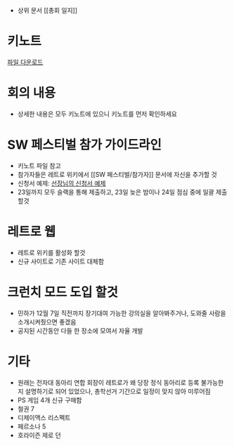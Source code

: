 <!-- TITLE: 2017 년 11 월 20 일 -->
<!-- SUBTITLE: A quick summary of 2017 년 11 월 20 일 -->

 * 상위 문서 [[총회 일지]]

# 키노트
[파일 다운로드](https://www.dropbox.com/s/82uy6aaarzd6snu/%EB%A0%88%ED%8A%B8%EB%A1%9C%20%ED%9A%8C%EC%9D%98%2011%EC%9B%94%2020%EC%9D%BC.pdf?dl=0)

# 회의 내용
 * 상세한 내용은 모두 키노트에 있으니 키노트를 먼저 확인하세요

# SW 페스티벌 참가 가이드라인
 * 키노트 파일 참고
 * 참가자들은 레트로 위키에서 [[SW 페스티벌/참가자]] 문서에 자신을 추가할 것
 * 신청서 예제: [선장님의 신청서 예제](https://www.dropbox.com/s/knlngk4vxdarz0z/%EC%B0%B8%EA%B0%80%20%EC%8B%A0%EC%B2%AD%EC%84%9C%20%EC%A0%9C%EB%AF%BC.pdf?dl=0)
 * 23일까지 모두 슬랙을 통해 제출하고, 23일 늦은 밤이나 24일 점심 중에 일괄 제출 할것


# 레트로 웹
 * 레트로 위키를 활성화 할것
 * 신규 사이트로 기존 사이트 대체함


# 크런치 모드 도입 할것
 * 민하가 12월 7일 직전까지 장기대여 가능한 강의실을 알아봐주거나, 도와줄 사람을 소개시켜줬으면 좋겠음
 * 공지된 시간동안 다들 한 장소에 모여서 자율 개발

# 기타
 * 원래는 전자대 동아리 연합 회장이 레트로가 왜 당장 정식 동아리로 등록 불가능한 지 설명하기로 되어 있었으나, 총학선거 기간으로 일정이 맞지 않아 미루어짐
 * PS 게임 4개 신규 구매함
  * 철권 7
  * 디제이맥스 리스펙트
  * 페르소나 5
  * 호라이즌 제로 던